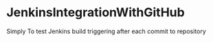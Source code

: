 # JenkinsIntegrationWithGitHub
Simply To test Jenkins build triggering  after each commit to repository
